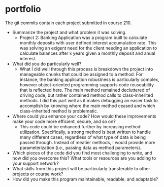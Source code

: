 # portfolio
The git commits contain each project submitted in course 210.
- Summarize the project and what problem it was solving.
  - Project 2: Banking Application was a program built to calculate monthly deposits with user defined interest accumulation rate. This was solving an exigent need for the client needing an application to calculate balances after x years given a monthly deposit and anual interest.
- What did you do particularly well?
   - What I did well through this process is breakdown the project into manageable chunks that could be assigned to a method. For instance, the banking application robustness is particularly complex, however object-oriented programming supports code reuseability that is reflected here. The main method remained decluttered of driving code, but rather contained method calls to class-inherited methods. I did this part well as it makes debugging an easier task to accomplish by knowing where the main method ceased and which class-inherited method is problematic.
- Where could you enhance your code? How would these improvements make your code more efficient, secure, and so on?
  - This code could be enhanced further by increasing method utilization. Specifically, a strong method is best written to handle many different cases, regardless of what type of data is being passed through. Instead of meatier methods, I would provide more parameterization (i.e., passing data as method parameters).
- Which pieces of the code did you find most challenging to write, and how did you overcome this? What tools or resources are you adding to your support network?
- What skills from this project will be particularly transferable to other projects or course work?
- How did you make this program maintainable, readable, and adaptable?
